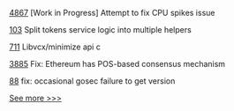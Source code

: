 
[4867](https://github.com/hyperledger/besu/pull/4867) [Work in Progress] Attempt to fix CPU spikes issue

[103](https://github.com/hyperledger/firefly-tokens-erc1155/pull/103) Split tokens service logic into multiple helpers

[711](https://github.com/hyperledger/aries-vcx/pull/711) Libvcx/minimize api c

[3885](https://github.com/hyperledger/fabric/pull/3885) Fix: Ethereum has POS-based consensus mechanism

[88](https://github.com/hyperledger-labs/fabric-operator/pull/88) fix: occasional gosec failure to get version


[See more >>>](https://start-here.hyperledger.org/pull-requests)
